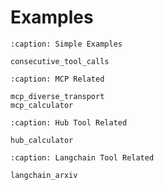 # Examples

```{toctree}
:caption: Simple Examples

consecutive_tool_calls
```

```{toctree}
:caption: MCP Related

mcp_diverse_transport
mcp_calculator
```

```{toctree}
:caption: Hub Tool Related

hub_calculator
```

```{toctree}
:caption: Langchain Tool Related

langchain_arxiv
```
